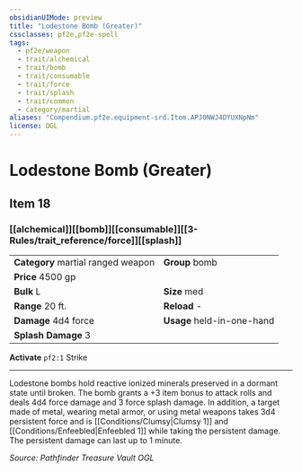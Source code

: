 ```yaml
---
obsidianUIMode: preview
title: "Lodestone Bomb (Greater)"
cssclasses: pf2e,pf2e-spell
tags:
  - pf2e/weapon
  - trait/alchemical
  - trait/bomb
  - trait/consumable
  - trait/force
  - trait/splash
  - trait/common
  - category/martial
aliases: "Compendium.pf2e.equipment-srd.Item.APJ0NWJ4DYUXNpNm"
license: OGL
---
```

# Lodestone Bomb (Greater)
## Item 18
### [[alchemical]][[bomb]][[consumable]][[3-Rules/trait_reference/force]][[splash]]

|  |  |
| -- | -- |
| **Category** martial ranged weapon | **Group** bomb |
| **Price** 4500 gp |  |
| **Bulk** L | **Size** med |
|**Range** 20 ft.| **Reload** -|
| **Damage** 4d4 force  | **Usage** held-in-one-hand |
| **Splash Damage** 3 | |


**Activate** `pf2:1` Strike

* * *

Lodestone bombs hold reactive ionized minerals preserved in a dormant state until broken. The bomb grants a +3 item bonus to attack rolls and deals 4d4 force damage and 3 force splash damage. In addition, a target made of metal, wearing metal armor, or using metal weapons takes 3d4 persistent force and is [[Conditions/Clumsy|Clumsy 1]] and [[Conditions/Enfeebled|Enfeebled 1]] while taking the persistent damage. The persistent damage can last up to 1 minute.

*Source: Pathfinder Treasure Vault*
*OGL*